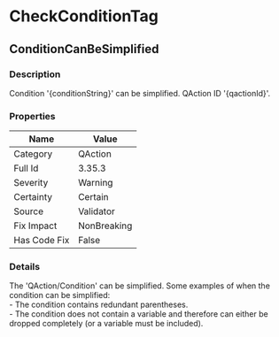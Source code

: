 ﻿---  
uid: Validator_3_35_3  
---

# CheckConditionTag

## ConditionCanBeSimplified

### Description

Condition '{conditionString}' can be simplified. QAction ID '{qactionId}'.

### Properties

| Name         | Value       |
| ------------ | ----------- |
| Category     | QAction     |
| Full Id      | 3.35.3      |
| Severity     | Warning     |
| Certainty    | Certain     |
| Source       | Validator   |
| Fix Impact   | NonBreaking |
| Has Code Fix | False       |

### Details

The 'QAction\/Condition' can be simplified. Some examples of when the condition can be simplified:  
  \- The condition contains redundant parentheses.  
  \- The condition does not contain a variable and therefore can either be dropped completely (or a variable must be included).
